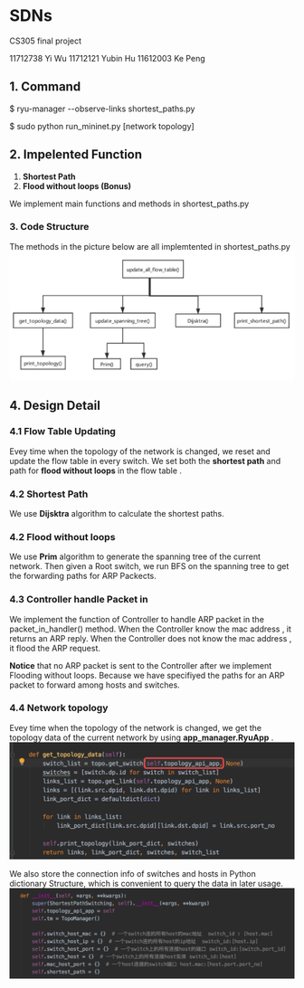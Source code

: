 # SDNs 
CS305 final project

11712738 Yi Wu
11712121 Yubin Hu
11612003 Ke Peng
## 1. Command 
$ ryu-manager --observe-links shortest_paths.py

$ sudo python run_mininet.py [network topology]
## 2. Impelented Function
1. **Shortest Path**
2. **Flood without loops  (Bonus)**

We implement main functions and methods in shortest_paths.py

### 3. Code Structure

The methods in the picture below are all implemtented in shortest_paths.py
![](./images/r1.png)

## 4. Design Detail

### 4.1 Flow Table Updating
Evey time when the topology of the network is changed, we reset and update the flow table in every switch. We set both the **shortest path** and path for **flood without loops** in the flow table .

### 4.2 Shortest Path
We use **Dijsktra** algorithm to calculate the shortest paths.

### 4.2 Flood without loops
We use **Prim** algorithm to generate the spanning tree of the current network. Then given a Root switch,  we run BFS on the spanning tree to get the forwarding paths for ARP Packects.

### 4.3 Controller handle Packet in 
We implement the function of Controller to handle ARP packet in the packet_in_handler() method. When the Controller know the mac address , it returns an ARP reply. When the Controller does not know the mac address , it flood the ARP request. 

**Notice** that no ARP packet is sent to the Controller after we implement Flooding without loops. Because we have specifiyed the paths for an ARP packet to forward among hosts and switches.

### 4.4  Network topology
Evey time when the topology of the network is changed, we get the topology data of the current network by using **app_manager.RyuApp** .
![](./images/td.png)

We also store the connection info of switches and hosts in Python dictionary Structure, which is convenient to query the data in later usage.
![](./images/sd.png)

